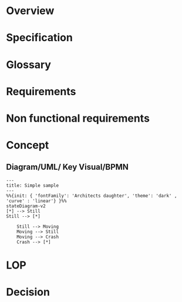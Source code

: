 

# Overview
# Specification
# Glossary
# Requirements
# Non functional requirements
# Concept
## Diagram/UML/ Key Visual/BPMN
```mermaid
---
title: Simple sample
---
%%{init: { 'fontFamily': 'Architects daughter', 'theme': 'dark' , 'curve' : 'linear'} }%%
stateDiagram-v2
[*] --> Still
Still --> [*]

    Still --> Moving
    Moving --> Still
    Moving --> Crash
    Crash --> [*]

```

# LOP
# Decision


